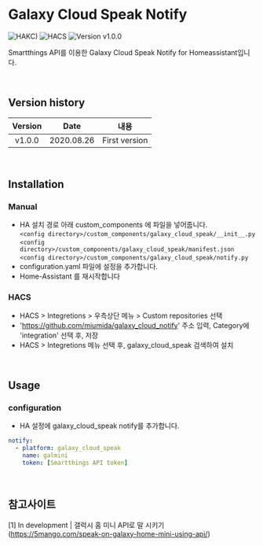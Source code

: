 # Galaxy Cloud Speak Notify

![HAKC)][hakc-shield]
![HACS][hacs-shield]
![Version v1.0.0][version-shield]

Smartthings API를 이용한 Galaxy Cloud Speak Notify for Homeassistant입니다.<br>

<br>

## Version history
| Version | Date        | 내용              |
| :-----: | :---------: | ----------------------- |
| v1.0.0  | 2020.08.26  | First version  |

<br>

## Installation
### Manual
- HA 설치 경로 아래 custom_components 에 파일을 넣어줍니다.<br>
  `<config directory>/custom_components/galaxy_cloud_speak/__init__.py`<br>
  `<config directory>/custom_components/galaxy_cloud_speak/manifest.json`<br>
  `<config directory>/custom_components/galaxy_cloud_speak/notify.py`<br>
- configuration.yaml 파일에 설정을 추가합니다.<br>
- Home-Assistant 를 재시작합니다<br>
### HACS
- HACS > Integretions > 우측상단 메뉴 > Custom repositories 선택
- 'https://github.com/miumida/galaxy_cloud_notify' 주소 입력, Category에 'integration' 선택 후, 저장
- HACS > Integretions 메뉴 선택 후, galaxy_cloud_speak 검색하여 설치

<br>

## Usage
### configuration
- HA 설정에 galaxy_cloud_speak notify를 추가합니다.<br>
```yaml
notify:
  - platform: galaxy_cloud_speak
    name: galmini
    token: [Smartthings API token]
```


<br>

## 참고사이트
[1] In development | 갤럭시 홈 미니 API로 말 시키기 (<https://5mango.com/speak-on-galaxy-home-mini-using-api/>)<br>

[version-shield]: https://img.shields.io/badge/version-v1.0.0-orange.svg
[hakc-shield]: https://img.shields.io/badge/HAKC-Enjoy-blue.svg
[hacs-shield]: https://img.shields.io/badge/HACS-Custom-red.svg
